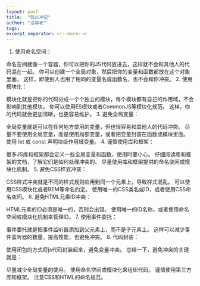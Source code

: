 ```yaml
---
layout: post
title:  "防止冲突"
author: "活学老"
tags: 
excerpt_separator: <!--more-->
---
```

1. 使用命名空间：

命名空间就像一个容器，你可以把你的JS代码放进去，这样就不会和其他人的代码混在一起。
你可以创建一个全局对象，然后把你的变量和函数都放在这个对象里面。
这样，即使别人也用了相同的变量名或函数名，也不会和你冲突。
2. 使用模块化：

模块化就是把你的代码分成一个个独立的模块，每个模块都有自己的作用域，不会影响到其他模块。
你可以使用ES模块或者CommonJS等模块化规范。
这样，你的代码就会更加清晰，也更容易维护。
3. 避免全局变量：

全局变量就是可以在任何地方使用的变量，但也很容易和其他人的代码冲突。
尽量不要使用全局变量，而是使用局部变量，或者把变量封装在函数或模块里面。
使用 let 或 const 声明块级作用域变量。
4. 谨慎使用库和框架：

很多JS库和框架都会定义一些全局变量和函数，使用时要小心。
仔细阅读库和框架的文档，了解它们是如何处理冲突的。
尽量使用库和框架提供的命名空间或模块化机制。
5. 避免CSS样式冲突：
<!--more-->

CSS样式冲突就是不同的样式规则应用到同一个元素上，导致样式混乱。
可以使用CSS模块化或者BEM等命名约定。
使用唯一的CSS类名或ID，或者使用CSS命名空间。
6. 避免HTML元素ID冲突：

HTML元素的ID必须是唯一的，否则会出错。
使用唯一的ID名称，或者使用命名空间或模块化机制来管理ID。
7. 使用事件委托：

事件委托就是把事件监听器添加到父元素上，而不是子元素上。
这样可以减少事件监听器的数量，提高性能，也避免冲突。
8. 代码封装：

使用闭包的方式将js代码封装起来，避免变量冲突。
总结一下，避免冲突的关键就是：

尽量减少全局变量的使用。
使用命名空间或模块化来组织代码。
谨慎使用第三方库和框架。
注意CSS和HTML的命名规范。
